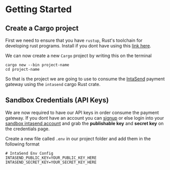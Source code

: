 # Getting Started


## Create a Cargo project

First we need to ensure that you have `rustup`, Rust's toolchain for developing rust programs. Install if you dont have using this [link here]().

We can now create a new `Cargo` project by writing this on the terminal 

```shell
cargo new --bin project-name
cd project-name
```

So that is the project we are going to use to consume the [IntaSend](https://www.intasend.com) payment gateway using the `intasend` cargo Rust crate.  

## Sandbox Credentials (API Keys)

We are now required to have our API keys in order consume the payment gateway. 
If you dont have an account you can [signup](https://sandbox.intasend.com) or else login into your [sandbox intasend account](https://sandbox.intasend.com) and grab the **publishable key** and **secret key** on the credentials page. 

Create a new file called `.env` in our project folder and add them in the following format

```shell
# IntaSend Env Config
INTASEND_PUBLIC_KEY=YOUR_PUBLIC_KEY_HERE
INTASEND_SECRET_KEY=YOUR_SECRET_KEY_HERE

```
